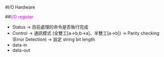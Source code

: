 #I/O Hardware

##<font color=#FF00FF>I/O register</font>
  + Status
    -> 目前處理的命令是否執行完成
  + Control
    -> 通訊模式 (全雙工[a->b,b->a]、半雙工[a->b])
    -> Parity checking (Error Detection)
    -> 設定 string bit length
  + data-in
  + data-out
